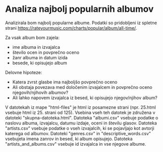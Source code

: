 # Analiza najbolj popularnih albumov 

Analizirala bom najbolj popularne albume. Podatki so pridobljeni iz spletne strani https://rateyourmusic.com/charts/popular/album/all-time/.

Za vsak album bom zajela:
* ime albuma in izvajalca
* število ocen in povprečno oceno
* žanr albuma in datum izida
* besede, ki opisujejo album


Delovne hipoteze:
* Katera zvrst glasbe ima najboljšo povprečno oceno
* Ali obstaja povezava med določenim izvajalcem in povprečno oceno njegovih/njihovih albumov?
* Ali lahko napovem izvajalca iz besed, ki opisujejo njegov/njihov album?

V datotekah iz mape "html-files" je html iz posamezne strani (npr. 25.html vsebuje html iz 25. strani od 125). Vsebina vseh teh datotek je združena v datoteki "skupna-datoteka.html". Datoteka "albumi.csv" vsebuje podatke o naslovu albuma, izvajalcu, datumu izdaje, oceni in številu glasov. Datoteka "artists.csv" vsebuje podatke o vseh izvajalcih, ki se pojavljajo kot avtorji katerega od albumov. Datoteki "genres.csv" in "descriptive_words.csv" vsebujeta imena zanrov in besed, ki album opisujejo.
Datoteka "artists_and_albums.csv" vsebuje id izvajalca in vse njegove albume.